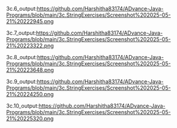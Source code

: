 3c.6_output:https://github.com/Harshitha83174/ADvance-Java-Programs/blob/main/3c.StringExercises/Screenshot%202025-05-21%20222945.png

3c.7_output:https://github.com/Harshitha83174/ADvance-Java-Programs/blob/main/3c.StringExercises/Screenshot%202025-05-21%20223322.png

3c.8_output:https://github.com/Harshitha83174/ADvance-Java-Programs/blob/main/3c.StringExercises/Screenshot%202025-05-21%20223648.png

3c.9_output:https://github.com/Harshitha83174/ADvance-Java-Programs/blob/main/3c.StringExercises/Screenshot%202025-05-21%20224250.png

3c.10_output:https://github.com/Harshitha83174/ADvance-Java-Programs/blob/main/3c.StringExercises/Screenshot%202025-05-21%20225320.png
